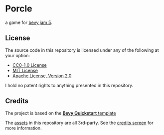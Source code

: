 # Porcle

a game for [bevy jam 5](https://itch.io/jam/bevy-jam-5).

## License

The source code in this repository is licensed under any of the following at your option:

-   [CC0-1.0 License](./LICENSE-CC0-1.0.txt)
-   [MIT License](./LICENSE-MIT.txt)
-   [Apache License, Version 2.0](./LICENSE-Apache-2.0.txt)

I hold no patent rights to anything presented in this repository.

## Credits

The project is based on the [**Bevy Quickstart** template](https://github.com/TheBevyFlock/bevy_quickstart)

The [assets](./assets) in this repository are all 3rd-party. See the [credits screen](./src/screen/credits.rs) for more information.
